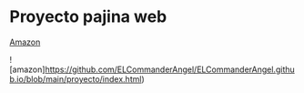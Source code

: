 # Proyecto pajina web

[Amazon](https://link-url-here.org)

![amazon]https://github.com/ELCommanderAngel/ELCommanderAngel.github.io/blob/main/proyecto/index.html)

